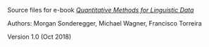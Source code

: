 Source files for e-book 
[*Quantitative Methods for Linguistic Data*](http://people.linguistics.mcgill.ca/~morgan/book)

Authors: Morgan Sonderegger, Michael Wagner, Francisco Torreira

Version 1.0 (Oct 2018)

